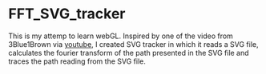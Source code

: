 # FFT_SVG_tracker

This is my attemp to learn webGL. Inspired by one of the video from 3Blue1Brown via [youtube](https://youtu.be/r6sGWTCMz2k?t=1230), I created SVG tracker in which it reads a SVG file, calculates the fourier transform of the path presented in the SVG file and traces the path reading from the SVG file.
